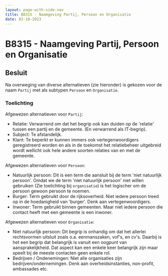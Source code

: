 ```yaml
---
layout: page-with-side-nav
title: B8315 - Naamgeving Partij, Persoon en Organisatie
date: 02-10-2023
---
```


# B8315 - Naamgeving Partij, Persoon en Organisatie

## Besluit

Na overweging van diverse alternatieven (zie hieronder) is gekozen voor de naam `Partij` met als subtypen `Persoon` en `Organisatie`.

### Toelichting

Afgewezen alternatieven voor `Partij`:
- Relatie: Verwarrend om dat het begrip ook kan duiden op de 'relatie' tussen een partij en de gemeente. (En verwarrend als IT-begrip).
- Subject: Te afstandelijk.
- Klant: Te beperkt er kunnen immers ook vertegenwoordigers geregistreerd worden en als in de toekomst het relatiebeheer uitgebreid wordt wellicht ook hele andere soorten relaties van en met de gemeente.

Afgewezen alternatieven voor `Persoon`:
- Natuurlijk persoon: Dit is een term die aansluit bij de term 'niet natuurlijk persoon'. Omdat we de term 'niet natuurlijk persoon' niet willen gebruiken (Zie toelichting bij `organisatie`) is het logischer om de persoon gewoon persoon te noemen.
- Burger: Term gebruikt door de rijksoverheid. Niet iedere persoon treed op in de hoedanigheid van 'burger'. Denk aan vertegenwoordigers.
- Inwoner: Term gebruikt binnen gemeenten. Maar niet iedere persoon die contact heeft met een gemeente is een inwoner.

Afgewezen alternatieven voor `Organisatie`:
- Niet natuurlijk persoon: Dit begrip is onhandig om dat het allerlei rechtsvormen uitsluit zoals o.a. eenmanszaken, vof's, en cv's. Daarbij is het een begrip dat belangrijk is vanuit een oogpunt van aansprakelijkheid. Dat aspect kan een enkele keer belangrijk zijn maar speelt bij de meeste contacten geen enkele rol.
- Bedrijven / Ondenemingen: Niet alle organisaties zijn bedrijven/ondernemingen. Denk aan overheidsinstanties, non-profit, ambassades etc.

